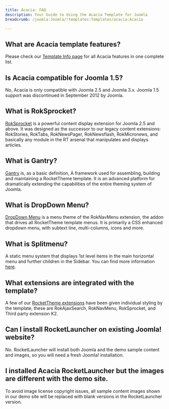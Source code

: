 ```yaml
---
title: Acacia: FAQ
description: Your Guide to Using the Acacia Template for Joomla
breadcrumb: /joomla:Joomla/!templates:Templates/acacia:Acacia

---
```


What are Acacia template features?
-----
Please check our [Template Info page][features] for all Acacia features in one complete list.

Is Acacia compatible for Joomla 1.5?
-----
No, Acacia is only compatible with Joomla 2.5 and Joomla 3.x. Joomla 1.5 support was discontinued in September 2012 by Joomla.

What is RokSprocket?
-----
[RokSprocket][roksprocket] is a powerful content display extension for Joomla 2.5 and above. It was designed as the successor to our legacy content extensions: RokStories, RokTabs, RokNewsPager, RokNewsflash, RokMicronews, and basically any module in the RT arsenal that manipulates and displays articles.

What is Gantry?
-----
[Gantry][gantry] is, as a basic definition, A framework used for assembling, building and maintaining a RocketTheme template. It is an advanced platform for dramatically extending the capabilities of the entire theming system of Joomla.

What is DropDown Menu?
-----
[DropDown Menu][dropdown] is a menu theme of the RokNavMenu extension, the addon that drives all RocketTheme template menus. It is primarily a CSS enhanced dropdown menu, with subtext line, multi-columns, icons and more.

What is Splitmenu?
-----
A static menu system that displays 1st level items in the main horizontal menu and further children in the Sidebar. You can find more information [here][splitmenu].

What extensions are integrated with the template?
-----
A few of our [RocketTheme extensions][extensions] have been given individual styling by the template, these are RokAjaxSearch, RokNavMenu, RokSprocket, and Third party extension K2.

Can I install RocketLauncher on existing Joomla! website?
-----
No. RocketLauncher will install both Joomla and the demo sample content and images, so you will need a fresh Joomla! installation.

I installed Acacia RocketLauncher but the images are different with the demo site.
-----
To avoid image license copyright issues, all sample content images shown in our demo site will be replaced with blank versions in the RocketLauncher version.

[gantry]: http://gantry-framework.org/
[features]: http://demo.rockettheme.com/joomla-templates/acacia/features
[font]: http://www.fontsquirrel.com/fonts/ubuntu
[forum]: http://www.rockettheme.com/forum/joomla-template-acacia/
[roksprocket]: http://www.rockettheme.com/joomla/extensions/roksprocket
[dropdown]: http://demo.rockettheme.com/joomla-templates/acacia/features/menu-options
[splitmenu]: http://demo.rockettheme.com/joomla-templates/acacia/features/menu-options
[extensions]: http://demo.rockettheme.com/joomla-templates/acacia/features/extensions
